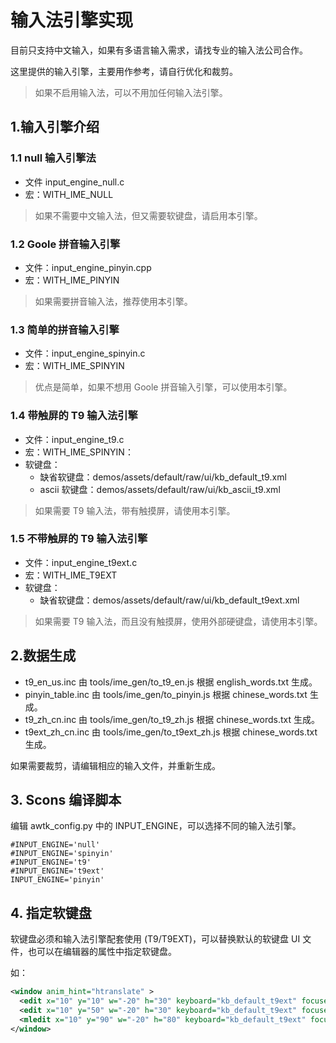 # 输入法引擎实现

目前只支持中文输入，如果有多语言输入需求，请找专业的输入法公司合作。

这里提供的输入引擎，主要用作参考，请自行优化和裁剪。

> 如果不启用输入法，可以不用加任何输入法引擎。

## 1.输入引擎介绍

### 1.1 null 输入引擎法

* 文件 input\_engine\_null.c   
* 宏：WITH\_IME\_NULL

> 如果不需要中文输入法，但又需要软键盘，请启用本引擎。

### 1.2 Goole 拼音输入引擎

* 文件：input\_engine\_pinyin.cpp
* 宏：WITH\_IME\_PINYIN

> 如果需要拼音输入法，推荐使用本引擎。

### 1.3 简单的拼音输入引擎

* 文件：input\_engine\_spinyin.c  
* 宏：WITH\_IME\_SPINYIN

> 优点是简单，如果不想用 Goole 拼音输入引擎，可以使用本引擎。

### 1.4 带触屏的 T9 输入法引擎

* 文件：input\_engine\_t9.c       
* 宏：WITH\_IME\_SPINYIN：
* 软键盘：
    * 缺省软键盘：demos/assets/default/raw/ui/kb\_default\_t9.xml
    * ascii 软键盘：demos/assets/default/raw/ui/kb\_ascii\_t9.xml

> 如果需要 T9 输入法，带有触摸屏，请使用本引擎。

### 1.5 不带触屏的 T9 输入法引擎

* 文件：input\_engine\_t9ext.c
* 宏：WITH\_IME\_T9EXT
* 软键盘：
    * 缺省软键盘：demos/assets/default/raw/ui/kb\_default\_t9ext.xml

> 如果需要 T9 输入法，而且没有触摸屏，使用外部硬键盘，请使用本引擎。

## 2.数据生成

* t9\_en\_us.inc	由 tools/ime\_gen/to\_t9\_en.js  根据 english\_words.txt 生成。
* pinyin\_table.inc 由 tools/ime\_gen/to\_pinyin.js 根据 chinese\_words.txt 生成。	
* t9\_zh\_cn.inc	由 tools/ime\_gen/to\_t9\_zh.js 根据 chinese\_words.txt 生成。	
* t9ext\_zh\_cn.inc 由 tools/ime\_gen/to\_t9ext\_zh.js 根据 chinese\_words.txt 生成。	 

如果需要裁剪，请编辑相应的输入文件，并重新生成。

## 3. Scons 编译脚本

编辑 awtk\_config.py 中的 INPUT\_ENGINE，可以选择不同的输入法引擎。

```
#INPUT_ENGINE='null'
#INPUT_ENGINE='spinyin'
#INPUT_ENGINE='t9'
#INPUT_ENGINE='t9ext'
INPUT_ENGINE='pinyin'
```

## 4. 指定软键盘

软键盘必须和输入法引擎配套使用 (T9/T9EXT)，可以替换默认的软键盘 UI 文件，也可以在编辑器的属性中指定软键盘。

如：

```xml
<window anim_hint="htranslate" >
  <edit x="10" y="10" w="-20" h="30" keyboard="kb_default_t9ext" focused="true" />
  <edit x="10" y="50" w="-20" h="30" keyboard="kb_default_t9ext" focused="true" />
  <mledit x="10" y="90" w="-20" h="80" keyboard="kb_default_t9ext" focused="true" />
</window>
```


